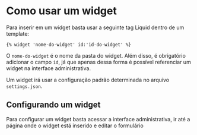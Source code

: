 # Como usar um widget

Para inserir em um widget basta usar a seguinte tag Liquid dentro de um template:

```
{% widget 'nome-do-widget' id:'id-do-widget' %}
```

O `nome-do-widget` é o nome da pasta do widget. Além disso, é obrigatório adicionar o campo `id`, já que apenas dessa forma é possível referenciar um widget na interface administrativa.

Um widget irá usar a configuração padrão determinada no arquivo `settings.json`.

## Configurando um widget

Para configurar um widget basta acessar a interface administrativa, ir até a página onde o widget está inserido e editar o formulário